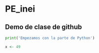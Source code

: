 # PE_inei

## Demo de clase de github

~~~python
print('Empezamos con la parte de Python')
~~~

~~~r
x <- 49
~~~

